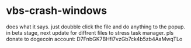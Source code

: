# vbs-crash-windows
does what it says. just doubble click the file and do anything to the popup.
in beta stage, next update for diffrent files to stress task manager.
pls donate to dogecoin account: D7FnbGK7BHfi7vzGb7ck4b5zb4AaMwqTLo 
